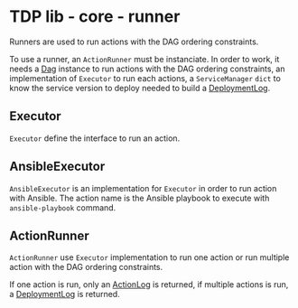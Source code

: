 # TDP lib - core - runner

Runners are used to run actions with the DAG ordering constraints.

To use a runner, an `ActionRunner` must be instanciate. In order to work, it needs a [Dag](dag.md) instance to run actions with the DAG ordering constraints, an implementation of `Executor` to run each actions, a `ServiceManager` `dict` to know the service version to deploy needed to build a [DeploymentLog](models.md#deploymentlog).

## Executor

`Executor` define the interface to run an action.

## AnsibleExecutor

`AnsibleExecutor` is an implementation for `Executor` in order to run action with Ansible. The action name is the Ansible playbook to execute with `ansible-playbook` command.

## ActionRunner

`ActionRunner` use `Executor` implementation to run one action or run multiple action with the DAG ordering constraints.

If one action is run, only an [ActionLog](models.md#actionlog) is returned, if multiple actions is run, a [DeploymentLog](models.md#deploymentlog) is returned.
